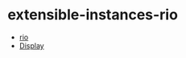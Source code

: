 # extensible-instances-rio

- [rio](https://www.stackage.org/package/rio)
- [Display](https://www.stackage.org/package/rio/RIO.html#t:Display)